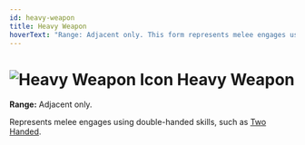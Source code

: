 ```yaml
---
id: heavy-weapon
title: Heavy Weapon
hoverText: "Range: Adjacent only. This form represents melee engages using double-handed skills, such as Two Handed."
---
```


# <img src="/icons/heavy-weapon.svg" alt="Heavy Weapon Icon" /> Heavy Weapon

**Range:** Adjacent only.

Represents melee engages using double-handed skills, such as [Two Handed](/docs/skill-lines/warrior/two-handed).
